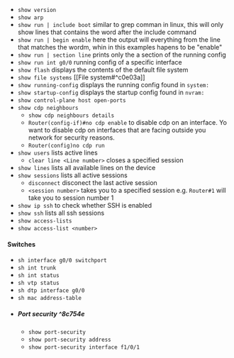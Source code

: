 
- `show version`
- `show arp`
- `show run | include boot`  similar to grep comman in linux, this will only show lines that contains the word after the include command
- `show run | begin enable` here the output will everything from the line that matches the wordm, whin in this examples hapens to be "enable"
- `show run | section line`  prints only the a section of the running config
- `show run int g0/0` running config of a specific interface
- `show flash` displays the contents of the default file system
- `show file systems`  [[File system#^c0e03a]]
- `show running-config` displays the running config found in `system:`
- `show startup-config` displays the startup config found in `nvram:`
- `show control-plane host open-ports`
- `show cdp neighbours`
	- `show cdp neighbours details`
	- `Router(config-if)#no cdp enable` to disable cdp on an interface. Yo want to disable cdp on interfaces that are facing outside you network for security reasons. 
	- `Router(config)no cdp run`
- `show users` lists active lines
	- `clear line <Line number>` closes a specified session
- `show lines` lists all available lines on the device
- `show sessions` lists all active sessions
	- `disconnect` disconect the last active session
	- `<session number>` takes you to a specified session e.g. `Router#1` will take you to session number 1
- `show ip ssh` to check whether SSH is enabled
- `show ssh` lists all ssh sessions
- `show access-lists`
- `show access-list <number>`

#### Switches
- `sh interface g0/0 switchport`
- `sh int trunk`
- `sh int status`
- `sh vtp status`
- `sh dtp interface g0/0` 
- `sh mac address-table`
- ##### Port security ^8c754e
	- `show port-security`
	- `show port-security address`
	- `show port-security interface f1/0/1`
